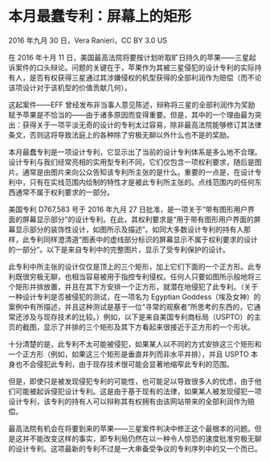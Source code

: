# 本月最蠢专利：屏幕上的矩形

2016 年九月 30 日，Vera Ranieri，CC BY 3.0 US

在 2016 年十月 11 日，美国最高法院将要按计划听取旷日持久的苹果——三星起诉案件的口头辩论。问题的关键在于，苹果作为其被三星侵犯的设计专利的实际持有人，是否有权获得三星通过其涉嫌侵权的机型获得的全部利润作为赔偿（而不论该项设计对于该机型的价值贡献几何）。

这起案件——EFF 曾经发布非当事人意见陈述，辩称将三星的全部利润作为奖励赋予苹果是不恰当的——由于诸多原因而变得重要。但是，其中的一个理由最为突出：获得关于一项平淡无奇的设计的专利太过容易，除非最高法院能够修订其法律条文，否则这将导致法庭上的各种除了穷极无聊以外什么也不是的奖励。

本月最蠢专利是一项设计专利，它显示出了当前的设计专利体系是多么地不合理。设计专利与我们经常亮相的实用型专利不同，它们仅包含一项权利要求，随后是图片。通常是由图片来向公众告知该专利所主张的是什么。重要的一点是，在设计专利中，只有在实线范围内绘制的特性才是被此专利所主张的。点线范围内的任何东西通常不属于权利要求的一部分。

美国专利 D767,583 号于 2016 年九月 27 日批准，是一项关于“带有图形用户界面的屏幕显示部分”的设计专利。在此，其权利要求是“用于带有图形用户界面的屏幕显示部分的装饰性设计，如图所示及描述”。如同大多数设计专利的持有人那样，此专利同样澄清道“图表中的虚线部分标识的屏幕显示不属于权利要求的设计的一部分”。以下是来自专利中的完整图片，显示了受专利保护的设计。

此专利中所主张的设计仅仅是顶上的三个矩形，加上它们下面的一个正方形。此专利既很穷极无聊，也相当容易被用于指控专利侵权。任何人只要如图所示般地将三个矩形并排放置，并且在其下方安排一个正方形，就潜在地侵犯了此专利。（关于一种设计专利是否被侵犯的测试，在一项名为 Egyptian Goddess（埃及女神）的案例中有所描述，并且这种测试是基于一位“寻常的观察者”所思考的东西的，它通常还涉及与现存技术的比较。）例如，以下是来自美国专利商标局（USPTO）的主页的截图，显示了并排的三个矩形及其下方看起来很接近于正方形的一个形状。

十分清楚的是，此专利不太可能被侵犯，如果某人以不同的方式安排这三个矩形和一个正方形（例如，如果这三个矩形是垂直并列而非水平并排），并且 USPTO 本身也不会侵犯此专利，由于现存技术很可能会显著地缩窄此专利的范围。

但是，即使只是被发现侵犯专利的可能性，也可能足以导致很多人的忧虑，由于他们可能被起诉侵犯设计专利。这是由于基于现有的法律，如果某人被发现侵犯一项设计专利，该专利的持有人可以辩称其有权拥有由该网站带来的全部利润作为赔偿。

最高法院有机会在将要到来的苹果——三星案件判决中修正这个最根本的问题。但是这并不能改变这样的事实，即专利局仍然在以一种令人惊恐的速度批准穷极无聊的设计专利。这项最新的专利不过是一大串备受争议的专利序列中的又一个而已。
